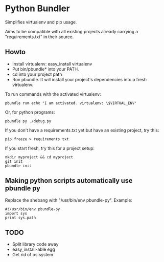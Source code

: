 Python Bundler
==============

Simplifies virtualenv and pip usage.

Aims to be compatible with all existing projects already carrying a "requirements.txt" in their source.

Howto
-----

* Install virtualenv: easy_install virtualenv
* Put bin/pbundle\* into your PATH.
* cd into your project path
* Run pbundle. It will install your project's dependencies into a fresh virtualenv.

To run commands with the activated virtualenv:

    pbundle run echo "I am activated. virtualenv: \$VIRTUAL_ENV"


Or, for python programs:

    pbundle py ./debug.py


If you don't have a requirements.txt yet but have an existing project, try this:

    pip freeze > requirements.txt


If you start fresh, try this for a project setup:

    mkdir myproject && cd myproject
    git init
    pbundle init


Making python scripts automatically use pbundle py
--------------------------------------------------

Replace the shebang with "/usr/bin/env pbundle-py". Example:

    #!/usr/bin/env pbundle-py
    import sys
    print sys.path


TODO
----

* Split library code away
* easy\_install-able egg
* Get rid of os.system


